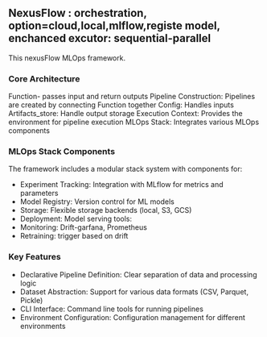 
## NexusFlow : orchestration, option=cloud,local,mlflow,registe model, enchanced excutor: sequential-parallel

This nexusFlow MLOps framework.

### Core Architecture

Function- passes input and return outputs
Pipeline Construction: Pipelines are created by connecting Function together
Config: Handles inputs
Artifacts_store: Handle output storage
Execution Context: Provides the environment for pipeline execution
MLOps Stack: Integrates various MLOps components

### MLOps Stack Components

The framework includes a modular stack system with components for:

- Experiment Tracking: Integration with MLflow for metrics and parameters
- Model Registry: Version control for ML models
- Storage: Flexible storage backends (local, S3, GCS)
- Deployment: Model serving tools:
- Monitoring: Drift-garfana, Prometheus
- Retraining: trigger based on drift

### Key Features

* Declarative Pipeline Definition: Clear separation of data and processing logic
* Dataset Abstraction: Support for various data formats (CSV, Parquet, Pickle)
* CLI Interface: Command line tools for running pipelines
* Environment Configuration: Configuration management for different environments




